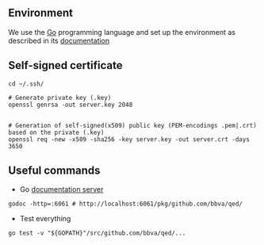 ## Environment

We use the [Go](https://golang.org) programming language and set up the
environment as described in its [documentation](https://golang.org/doc/code.html)

## Self-signed certificate

```
cd ~/.ssh/

# Generate private key (.key)
openssl genrsa -out server.key 2048


# Generation of self-signed(x509) public key (PEM-encodings .pem|.crt) based on the private (.key)
openssl req -new -x509 -sha256 -key server.key -out server.crt -days 3650
```

## Useful commands

- Go [documentation server](http://localhost:6061/pkg/github.com/bbva/qed/)

```
godoc -http=:6061 # http://localhost:6061/pkg/github.com/bbva/qed/
```

- Test everything

```
go test -v "${GOPATH}"/src/github.com/bbva/qed/...
```
